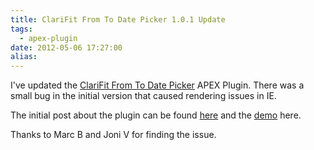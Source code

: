 ```yaml
---
title: ClariFit From To Date Picker 1.0.1 Update
tags:
  - apex-plugin
date: 2012-05-06 17:27:00
alias:
---
```


I've updated the [ClariFit From To Date Picker](http://apex-plugin.com/oracle-apex-plugins/item-plugin/clarifit-from-to-date-picker_154.html) APEX Plugin. There was a small bug in the initial version that caused rendering issues in IE.

The initial post about the plugin can be found [here](http://www.talkapex.com/2011/12/clarifit-fromto-date-picker-plug-in.html) and the [demo](http://apex.oracle.com/pls/apex/f?p=45587:700:0) here.

Thanks to Marc B and Joni V for finding the issue.
